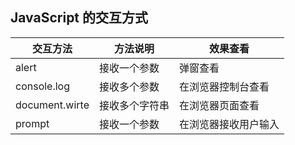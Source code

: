 ## JavaScript 的交互方式

| 交互方法       | 方法说明       | 效果查看             |
| -------------- | -------------- | -------------------- |
| alert          | 接收一个参数   | 弹窗查看             |
| console.log    | 接收多个参数   | 在浏览器控制台查看   |
| document.wirte | 接收多个字符串 | 在浏览器页面查看     |
| prompt         | 接收一个参数   | 在浏览器接收用户输入 |
